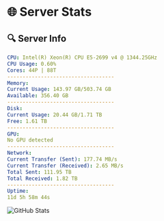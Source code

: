 # 🌐 Server Stats
## 🔍 Server Info
```yaml
CPU: Intel(R) Xeon(R) CPU E5-2699 v4 @ 1344.25GHz
CPU Usage: 0.60%
Cores: 44P | 88T
-----------------------------------
Memory:
Current Usage: 143.97 GB/503.74 GB
Available: 356.40 GB
-----------------------------------
Disk:
Current Usage: 20.44 GB/1.71 TB
Free: 1.61 TB
-----------------------------------
GPU:
No GPU detected
-----------------------------------
Network:
Current Transfer (Sent): 177.74 MB/s
Current Transfer (Received): 2.65 MB/s
Total Sent: 111.95 TB
Total Received: 1.82 TB
-----------------------------------
Uptime:
11d 5h 58m 44s
```
![GitHub Stats](https://img.shields.io/badge/Updated-2025-02-19_04:42:02-blue)
